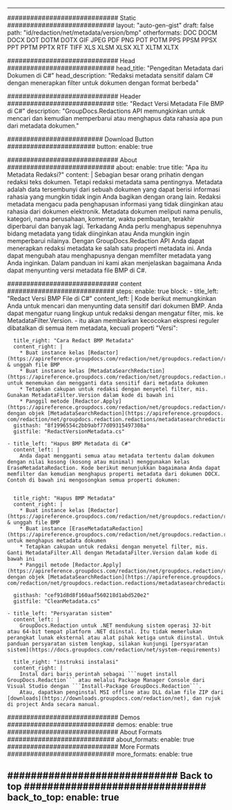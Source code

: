 
---
############################# Static ############################
layout: "auto-gen-gist" 
draft: false
path: "id/redaction/net/metadata/version/bmp"
otherformats: DOC DOCM DOCX DOT DOTM DOTX GIF JPEG PDF PNG POT POTM PPS PPSM PPSX PPT PPTM PPTX RTF TIFF XLS XLSM XLSX XLT XLTM XLTX  

############################# Head ############################
head_title: "Pengeditan Metadata dari Dokumen di C#"
head_description: "Redaksi metadata sensitif dalam C# dengan menerapkan filter untuk dokumen dengan format berbeda"

############################# Header ############################
title: "Redact Versi Metadata File BMP di C#"
description: "GroupDocs.Redactions API memungkinkan untuk mencari dan kemudian memperbarui atau menghapus data rahasia apa pun dari metadata dokumen."

######################### Download Button #######################
button:
    enable: true

############################# About ############################
about:
    enable: true
    title: "Apa itu Metadata Redaksi?"
    content: |
        Sebagian besar orang prihatin dengan redaksi teks dokumen. Tetapi redaksi metadata sama pentingnya. Metadata adalah data tersembunyi dari sebuah dokumen yang dapat berisi informasi rahasia yang mungkin tidak ingin Anda bagikan dengan orang lain. Redaksi metadata mengacu pada penghapusan informasi yang tidak diinginkan atau rahasia dari dokumen elektronik. Metadata dokumen meliputi nama penulis, kategori, nama perusahaan, komentar, waktu pembuatan, terakhir diperbarui dan banyak lagi. Terkadang Anda perlu menghapus sepenuhnya bidang metadata yang tidak diinginkan atau Anda mungkin ingin memperbarui nilainya. Dengan GroupDocs.Redaction API Anda dapat menerapkan redaksi metadata ke salah satu properti metadata ini. Anda dapat mengubah atau menghapusnya dengan memfilter metadata yang Anda inginkan. Dalam panduan ini kami akan menjelaskan bagaimana Anda dapat menyunting versi metadata file BMP di C#.

############################# content ############################
steps:
    enable: true
    block:
    - title_left: "Redact Versi BMP File di C#"
      content_left: |
        Kode berikut memungkinkan Anda untuk mencari dan menyunting data sensitif dari dokumen BMP. Anda dapat mengatur ruang lingkup untuk redaksi dengan mengatur filter, mis. ke MetadataFilter.Version. - itu akan membiarkan kecocokan ekspresi reguler dibatalkan di semua item metadata, kecuali properti "Versi":
        

      title_right: "Cara Redact BMP Metadata"
      content_right: |
        * Buat instance kelas [Redactor](https://apireference.groupdocs.com/redaction/net/groupdocs.redaction/redactor) & unggah file BMP
        * Buat instance kelas [MetadataSearchRedaction](https://apireference.groupdocs.com/redaction/net/groupdocs.redaction.redactions/metadatasearchredaction) untuk menemukan dan mengganti data sensitif dari metadata dokumen
        * Tetapkan cakupan untuk redaksi dengan menyetel filter, mis. Gunakan MetadataFilter.Version dalam kode di bawah ini 
        * Panggil metode [Redactor.Apply](https://apireference.groupdocs.com/redaction/net/groupdocs.redaction/redactor/methods/apply/index) dengan objek [MetadataSearchRedaction](https://apireference.groupdocs. com/redaction/net/groupdocs.redaction.redactions/metadatasearchredaction)        
      gisthash: "8f1996554c2bb9abf77d09315497308a"
      gistfile: "RedactVersionMetadata.cs"

    - title_left: "Hapus BMP Metadata di C#"
      content_left: |
        Anda dapat mengganti semua atau metadata tertentu dalam dokumen dengan nilai kosong (kosong atau minimal) menggunakan kelas EraseMetadataRedaction. Kode berikut menunjukkan bagaimana Anda dapat memfilter dan kemudian menghapus properti metadata dari dokumen DOCX. Contoh di bawah ini mengosongkan semua properti dokumen:
        
        
      title_right: "Hapus BMP Metadata"
      content_right: |
        * Buat instance kelas [Redactor](https://apireference.groupdocs.com/redaction/net/groupdocs.redaction/redactor) & unggah file BMP
        * Buat instance [EraseMetadataRedaction](https://apireference.groupdocs.com/redaction/net/groupdocs.redaction.redactions/erasemetadataredaction) untuk menghapus metadata dokumen
        * Tetapkan cakupan untuk redaksi dengan menyetel filter, mis. Ganti MetadataFilter.All dengan MetadataFilter.Version dalam kode di bawah ini 
        * Panggil metode [Redactor.Apply](https://apireference.groupdocs.com/redaction/net/groupdocs.redaction/redactor/methods/apply/index) dengan objek [MetadataSearchRedaction](https://apireference.groupdocs. com/redaction/net/groupdocs.redaction.redactions/metadatasearchredaction)
        
      gisthash: "cef91d8d8f160aaf560218d1abd520e2"
      gistfile: "CleanMetadata.cs"

    - title_left: "Persyaratan sistem"
      content_left: |
        GroupDocs.Redaction untuk .NET mendukung sistem operasi 32-bit atau 64-bit tempat platform .NET diinstal. Itu tidak memerlukan perangkat lunak eksternal atau alat pihak ketiga untuk diinstal. Untuk panduan persyaratan sistem lengkap, silakan kunjungi [persyaratan sistem](https://docs.groupdocs.com/redaction/net/system-requirements)
        
      title_right: "instruksi instalasi"
      content_right: |
        Instal dari baris perintah sebagai ```nuget install GroupDocs.Redaction``` atau melalui Package Manager Console dari Visual Studio dengan ```Install-Package GroupDocs.Redaction```. 
        Atau, dapatkan penginstal MSI offline atau DLL dalam file ZIP dari [downloads](https://downloads.groupdocs.com/redaction/net), dan rujuk di project Anda secara manual.

############################# Demos ############################
demos:
    enable: true
############################# About Formats ############################
about_formats:
    enable: true
############################# More Formats ############################
more_formats:
    enable: true

############################# Back to top ###############################
back_to_top:
    enable: true
---